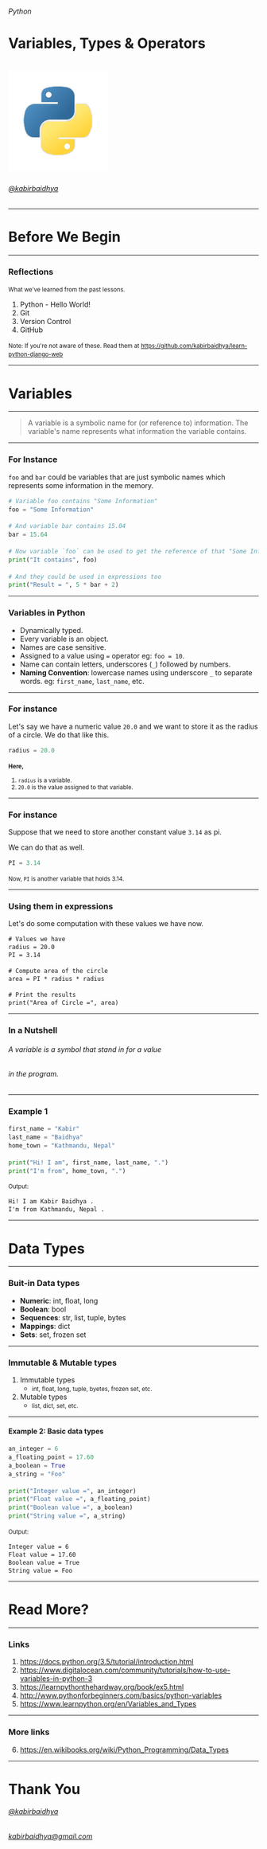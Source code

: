 <!--
$theme: gaia
template: invert-->
###### Python
Variables, Types & Operators
===

# ![](../../python-logo-200x200.png)

###### [@kabirbaidhya](https://github.com/kabirbaidhya)

---
<!--
$theme: gaia
template: gaia-->
# Before We Begin
---
### Reflections
<small>What we've learned from the past lessons.</small>
1. Python - Hello World!
2. Git
3. Version Control
4. GitHub

<small>Note: If you're not aware of these. Read them at https://github.com/kabirbaidhya/learn-python-django-web</small>

---
<!--
$theme: gaia
template: gaia-->
# Variables
---
<!--
$theme: gaia
template: default-->
> A variable is a symbolic name for (or reference to) information. The variable's name represents what information the variable contains. 
<!--
footer: http://www.cs.utah.edu/~germain/PPS/Topics/variables.html
-->

---
### For Instance
`foo` and `bar` could be variables that are just symbolic names which represents some information in the memory. 

```python
# Variable foo contains "Some Information"
foo = "Some Information"

# And variable bar contains 15.04
bar = 15.64

# Now variable `foo` can be used to get the reference of that "Some Information"
print("It contains", foo)

# And they could be used in expressions too
print("Result = ", 5 * bar + 2)
```
<!--
footer: 
-->

---
<!--
$theme: gaia
template: default-->
### Variables in Python
* Dynamically typed.
* Every variable is an object.
* Names are case sensitive.
* Assigned to a value using `=` operator eg: `foo = 10`. 
* Name can contain letters, underscores (`_`) followed by numbers.
* **Naming Convention**: lowercase names using underscore `_` to separate words. eg: `first_name`, `last_name`, etc.
---
### For instance
Let's say we have a numeric value `20.0` and we want to store it as the radius of a circle.
We do that like this. 
```python
radius = 20.0
```

<small>**Here,**
 1. `radius` is a variable.
 2. `20.0` is the value assigned to that variable.
  
</small>

---

### For instance
Suppose that we need to store another constant value `3.14` as pi. 

We can do that as well.
```python
PI = 3.14
```

<small>Now, `PI` is another variable that holds 3.14.</small>

---

### Using them in expressions
Let's do some computation with these values we have now.
```
# Values we have
radius = 20.0
PI = 3.14

# Compute area of the circle
area = PI * radius * radius

# Print the results
print("Area of Circle =", area)
```
---
### In a Nutshell

###### A variable is a symbol that stand in for a value 
###### in the program.

---
### Example 1
```python
first_name = "Kabir"
last_name = "Baidhya"
home_town = "Kathmandu, Nepal"

print("Hi! I am", first_name, last_name, ".")
print("I'm from", home_town, ".")
```
<small>Output:</small>
```plain
Hi! I am Kabir Baidhya .
I'm from Kathmandu, Nepal .
```
---
<!--
$theme: gaia
template: gaia-->
# Data Types
---
<!--
$theme: gaia
template: default-->
### Buit-in Data types
* **Numeric**: int, float, long
* **Boolean**: bool
* **Sequences**: str, list, tuple, bytes
* **Mappings**: dict
* **Sets**: set, frozen set

---
### Immutable & Mutable types

1. Immutable types
    - <small>int, float, long, tuple, byetes, frozen set, etc.</small>
2. Mutable types
    - <small>list, dict, set, etc.</small>
---
#### Example 2: Basic data types
```python
an_integer = 6
a_floating_point = 17.60
a_boolean = True
a_string = "Foo"

print("Integer value =", an_integer)
print("Float value =", a_floating_point)
print("Boolean value =", a_boolean)
print("String value =", a_string)
```

<small>Output: </small>
```plain
Integer value = 6
Float value = 17.60
Boolean value = True
String value = Foo
```

---
# Read More?
---
### Links
1. https://docs.python.org/3.5/tutorial/introduction.html
2. https://www.digitalocean.com/community/tutorials/how-to-use-variables-in-python-3
3. https://learnpythonthehardway.org/book/ex5.html
4. http://www.pythonforbeginners.com/basics/python-variables
5. https://www.learnpython.org/en/Variables_and_Types
---
### More links
6. https://en.wikibooks.org/wiki/Python_Programming/Data_Types
---
<!--
$theme: gaia
template: gaia-->
# Thank You
###### [@kabirbaidhya](https://github.com/kabirbaidhya)
###### kabirbaidhya@gmail.com
<!--footer: The slides were created using Marp. https://yhatt.github.io/marp/ -->
